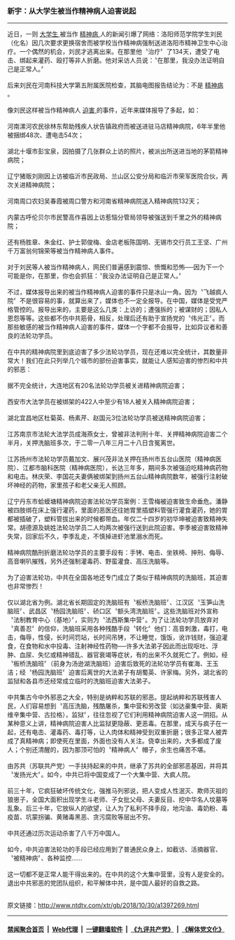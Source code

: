 ### 新宇：从大学生被当作精神病人迫害说起
------------------------

<div class="wysiwyg">
 近日，一则
 <a href="http://www.ntdtv.com/xtr/gb/articlelistbytag_大学生.html" target="_blank">
  大学生
 </a>
 被当作
 <a href="http://www.ntdtv.com/xtr/gb/articlelistbytag_精神病.html" target="_blank">
  精神病
 </a>
 人的新闻引爆了网络：洛阳师范学院学生刘民（化名）因几次要求更换宿舍而被学校当作精神病强制送进洛阳市精神卫生中心治疗。一个偶然的机会，刘民才逃离出来。在那里他〝治疗〞了134天，遭受了电击、绑起来灌药、殴打等非人折磨。他对采访人员说：〝在那里，我没办法证明自己是正常人。〞
 <br/>
 <br/>
 后来刘民在河南科技大学第五附属医院检查，其脑电图报告结论为：不是
 <a href="http://www.ntdtv.com/xtr/gb/articlelistbytag_精神病.html" target="_blank">
  精神病
 </a>
 。
 <br/>
 <br/>
 像刘民这样被当作精神病人
 <a href="http://www.ntdtv.com/xtr/gb/articlelistbytag_迫害.html" target="_blank">
  迫害
 </a>
 的事件，近年来媒体报导了多起，如：
 <br/>
 <br/>
 河南漯河农民徐林东帮助残疾人状告镇政府而被送进驻马店精神病院，6年半里他被捆绑48次、遭电击54次；
 <br/>
 <br/>
 湖北十堰市彭宝泉，因拍摄了几张群众上访的照片，被派出所送进当地的茅箭精神病院；
 <br/>
 <br/>
 辽宁猪贩刘刚因上访被临沂市民政局、兰山区公安分局和临沂市荣军医院合伙，两次关进精神病院；
 <br/>
 <br/>
 河南周口农妇吴春霞被周口警方和河南省精神病院送入精神病院132天；
 <br/>
 <br/>
 内蒙古呼伦贝尔市民警高作喜因上访惹恼分管局领导被强送到千里之外的精神病院；
 <br/>
 <br/>
 还有杨胜章、朱金红、护士郭俊梅、金店老板陈国明、无锡市交行员工王坚、广州千万富翁何锦荣等被当作精神病人事件。
 <br/>
 <br/>
 对于刘民等人被当作精神病人，网民们普遍感到震惊、愤慨和恐怖──因为下一个可能是你，在那里，你也会抓狂：〝我没办法证明自己是正常人。〞
 <br/>
 <br/>
 不过，媒体报导出来的被当作精神病人迫害的事件只是冰山一角。因为〝飞越疯人院〞不是很容易的事，就算出来了，媒体也不一定全报导。在中国，媒体是受党严格管控的。报导出来的，主要是这么几类：上访的；遭强拆的；被谋财的；因私人恩怨等等。这些都不伤中共筋骨，相反，处理后还有助于宣扬党的〝伟光正〞。而那些敏感的被当作精神病人迫害的事件，媒体一个字都不会报导，比如异议者和善良的法轮功学员。
 <br/>
 <br/>
 在中共的精神病院里到底迫害了多少法轮功学员，现在还难以完全统计，其数量非常大！我们在此只列举几个城市的部份迫害事实，就能让人感知迫害的惨烈和中共的邪恶：
 <br/>
 <br/>
 据不完全统计，大连地区有20名法轮功学员被关进精神病院迫害；
 <br/>
 <br/>
 西安市大法学员在被绑架的422人中至少有18人被关入精神病院迫害；
 <br/>
 <br/>
 湖北宜昌地区杜菊英、杨素芹、赵国元3位法轮功学员被送精神病院迫害；
 <br/>
 <br/>
 江苏南京市法轮大法学员成海燕女士，曾被非法判刑十年、关押精神病院迫害二个半月，关押洗脑班多次，于二零一八年三月二十八日含冤离世。
 <br/>
 <br/>
 江苏扬州市法轮功学员戴加文、展兴茂非法关押在扬州市五台山医院（精神病医院）、江都市脑科医院（精神病医院），长达三年多，期间多次被强迫吃精神病药物和电击。林庆荣、李国花夫妻俩被绑架到扬州五台山精神病院数年，被强行注射破坏神经的药物，家里孩子和老父亲无人照顾。
 <br/>
 <br/>
 辽宁丹东市蛤蟆塘精神病院迫害法轮功学员案例：王雪梅被迫害致生命垂危。潘静被四肢绑在床上强行灌药，里面的恶医还往她胃里插塑料管强行灌食灌药，她的胃都被插破了，塑料管拔出来的时候都带血。年仅二十四岁的初华坤被迫害致精神失常。胡德源及姚姓法轮功学员二人均两次被强行送到此院迫害。李季被迫害致精神失常，回家后不久，李季乱走，不慎掉进虾池里溺水而死。
 <br/>
 <br/>
 精神病院酷刑折磨法轮功学员的主要手段有：手铐、电击、坐铁椅、抻刑、侮辱、高音喇叭摧残，另外还强制灌毒药、野蛮灌食、高压洗脑等。
 <br/>
 <br/>
 为了迫害法轮功，中共在全国各地还专门成立了类似于精神病院的洗脑班，其迫害也非常惨烈！
 <br/>
 <br/>
 仅以湖北省为例。湖北省长期固定的洗脑班有〝板桥洗脑班〞、江汉区〝玉笋山洗脑班〞、武昌区〝杨园洗脑班〞、硚口区〝额头湾洗脑班〞。这些洗脑班对外宣称〝法制教育中心（基地）〞，实则为〝法西斯集中营〞。为了让法轮功学员放弃对〝真善忍〞的信仰，洗脑班采用各种残酷手段〝转化〞他们：高音刺激，毒打，电击，侮辱，性侵，长时间罚站，长时间吊铐，不让睡觉，饿饭，讹诈钱财，强迫灌食，在食物和水中投毒、注射神经性药物──许多大法弟子因此而出现呕吐、浮肿、血尿、失忆或精神错乱、器官衰竭等症状，有的出来不久就死亡了。例如，经〝板桥洗脑班〞（前身为汤逊湖洗脑班）迫害后致死的法轮功学员有崔海、王玉洁；经〝杨园洗脑班〞迫害后离世的大法弟子有胡蜀英、许家梅。另外，湖北省的监狱和各县市还经常成立临时的洗脑班迫害大法弟子。
 <br/>
 <br/>
 中共集古今中外邪恶之大全，特别是纳粹和苏联的邪恶。提起纳粹和苏联残害人民，人们容易想到〝高压洗脑，残酷屠杀，集中营和劳改营（如达豪集中营、奥斯维辛集中营、古拉格），监狱〞，往往忽视了它们利用精神病院迫害人这一阴招。从某种意义上讲，精神病院迫害人比监狱更隐蔽、更恶毒。在那里，成天与疯子在一起，还有电击、灌毒药、毒打等，让人肉体和精神受到双重折磨；很多正常人被弄成了真精神病；即使死在里面，外面也没有人关注。侥幸出来的，大多都成了废人；个别还清醒的，因为那顶可怕的〝精神病人〞帽子，余生也痛苦不堪。
 <br/>
 <br/>
 由苏共（苏联共产党）一手扶持起来的中共，继承了苏共的全部邪恶基因，并将其〝发扬光大〞。如今，中共已将中国变成了一个大集中营、大疯人院。
 <br/>
 <br/>
 前三十年，它疯狂破坏传统文化，强推马列邪说，把人变成人性泯灭、欺师灭祖的狼崽子，全国大面积出现学生斗老师、子女批父母、夫妻反目、挖中华名人坟墓等乱象。后三十年，它放纵人的欲望，让人为了私利不择手段，地沟油、毒奶粉、毒疫苗、坑蒙拐骗、黄赌毒黑恶、贪污腐败等层出不穷。
 <br/>
 <br/>
 中共还通过历次运动杀害了八千万中国人。
 <br/>
 <br/>
 如今，中共迫害法轮功的手段已经应用到了普通民众身上，如截访、活摘器官、〝被精神病〞、各种监控……
 <br/>
 <br/>
 这一切都不是正常人能干得出来的。在中共的这个大集中营里，没有人是安全的。退出中共邪恶的党团队组织，和平解体中共，是中国人最好的自救之路。
</div>

<br/>原文链接：http://www.ntdtv.com/xtr/gb/2018/10/30/a1397269.html


------------------------
#### [禁闻聚合首页](https://github.com/gfw-breaker/banned-news/blob/master/README.md) &nbsp;|&nbsp; [Web代理](https://github.com/gfw-breaker/open-proxy/blob/master/README.md) &nbsp;|&nbsp; [一键翻墙软件](https://github.com/gfw-breaker/nogfw/blob/master/README.md) &nbsp;|&nbsp; [《九评共产党》](https://github.com/gfw-breaker/9ping.md/blob/master/README.md#九评之一评共产党是什么) &nbsp;|&nbsp; [《解体党文化》](https://github.com/gfw-breaker/jtdwh.md/blob/master/README.md#绪论)